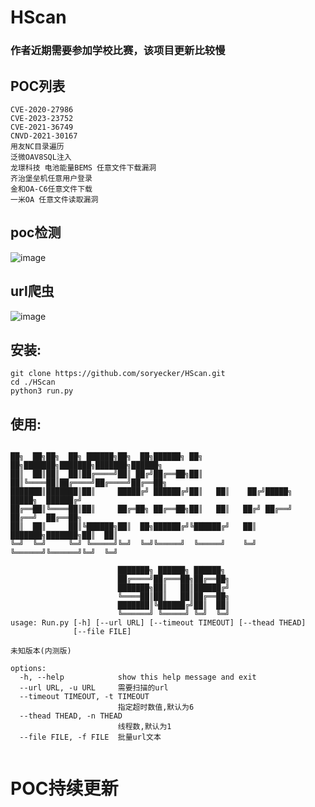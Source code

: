 # HScan
### 作者近期需要参加学校比赛，该项目更新比较慢

## POC列表
```
CVE-2020-27986
CVE-2023-23752
CVE-2021-36749
CNVD-2021-30167
用友NC目录遍历
泛微OAV8SQL注入
龙璟科技 电池能量BEMS 任意文件下载漏洞
齐治堡垒机任意用户登录
金和OA-C6任意文件下载
一米OA 任意文件读取漏洞
```
## poc检测
![image](https://user-images.githubusercontent.com/46450756/221391060-7b0687d0-46fe-4f36-9714-97471904eee4.png)

## url爬虫
![image](https://user-images.githubusercontent.com/46450756/221391193-150dc6c0-2278-4f58-9046-08ff9c1c0a1d.png)

## 安装:
```
git clone https://github.com/soryecker/HScan.git
cd ./HScan
python3 run.py
```

## 使用:
```

██╗  ██╗██╗  ██╗ ██████╗██╗  ██╗██████╗ ██╗   ██╗███████╗███████╗███████╗██████╗ 
██║  ██║██║  ██║██╔════╝██║ ██╔╝██╔══██╗██║   ██║╚════██║██╔════╝██╔════╝██╔══██╗
███████║███████║██║     █████╔╝ ██████╔╝██║   ██║    ██╔╝█████╗  █████╗  ██████╔╝
██╔══██║╚════██║██║     ██╔═██╗ ██╔══██╗██║   ██║   ██╔╝ ██╔══╝  ██╔══╝  ██╔══██╗
██║  ██║     ██║╚██████╗██║  ██╗██████╔╝╚██████╔╝   ██║  ███████╗███████╗██║  ██║
╚═╝  ╚═╝     ╚═╝ ╚═════╝╚═╝  ╚═╝╚═════╝  ╚═════╝    ╚═╝  ╚══════╝╚══════╝╚═╝  ╚═╝
                                                
                        ███████╗ ██████╗ ██████╗                                 
                        ██╔════╝██╔═══██╗██╔══██╗                                
                        ███████╗██║   ██║██████╔╝                                
                        ╚════██║██║   ██║██╔══██╗                                
                        ███████║╚██████╔╝██║  ██║                                
                        ╚══════╝ ╚═════╝ ╚═╝  ╚═╝
usage: Run.py [-h] [--url URL] [--timeout TIMEOUT] [--thead THEAD]
              [--file FILE]

未知版本(内测版)

options:
  -h, --help            show this help message and exit
  --url URL, -u URL     需要扫描的url
  --timeout TIMEOUT, -t TIMEOUT
                        指定超时数值,默认为6
  --thead THEAD, -n THEAD
                        线程数,默认为1
  --file FILE, -f FILE  批量url文本
  
 ```

# POC持续更新

